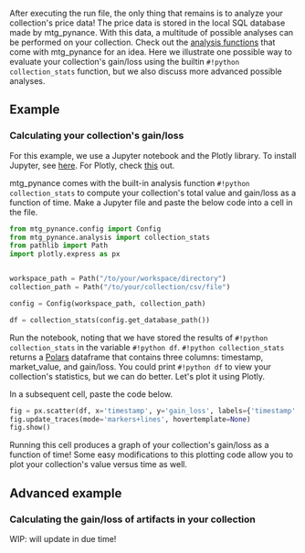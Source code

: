 After executing the run file, the only thing that remains is to analyze your collection's price data! The price data is stored in the local SQL database made by mtg_pynance. With this data, a multitude of possible analyses can be performed on your collection. Check out the [analysis functions](../api/analysis.md) that come with mtg_pynance for an idea. Here we illustrate one possible way to evaluate your collection's gain/loss using the builtin `#!python collection_stats` function, but we also discuss more advanced possible analyses.

## Example
### Calculating your collection's gain/loss

For this example, we use a Jupyter notebook and the Plotly library. To install Jupyter, see [here](https://jupyter.org/). For Plotly, check [this](https://plotly.com/python/) out.

mtg_pynance comes with the built-in analysis function `#!python collection_stats` to compute your collection's total value and gain/loss as a function of time. Make a Jupyter file and paste the below code into a cell in the file.

```python
from mtg_pynance.config import Config
from mtg_pynance.analysis import collection_stats
from pathlib import Path
import plotly.express as px


workspace_path = Path("/to/your/workspace/directory")
collection_path = Path("/to/your/collection/csv/file")

config = Config(workspace_path, collection_path)

df = collection_stats(config.get_database_path())
```
Run the notebook, noting that we have stored the results of `#!python collection_stats` in the variable `#!python df`. `#!python collection_stats` returns a [Polars](https://pola.rs/) dataframe that contains three columns: timestamp, market_value, and gain/loss. You could print `#!python df` to view your collection's statistics, but we can do better. Let's plot it using Plotly.

In a subsequent cell, paste the code below.

```python
fig = px.scatter(df, x='timestamp', y='gain_loss', labels={'timestamp': 'Time (UTC)', 'gain_loss': 'Gain/loss (USD)'})
fig.update_traces(mode='markers+lines', hovertemplate=None)
fig.show()
```

Running this cell produces a graph of your collection's gain/loss as a function of time! Some easy modifications to this plotting code allow you to plot your collection's value versus time as well.

## Advanced example
### Calculating the gain/loss of artifacts in your collection

WIP: will update in due time!